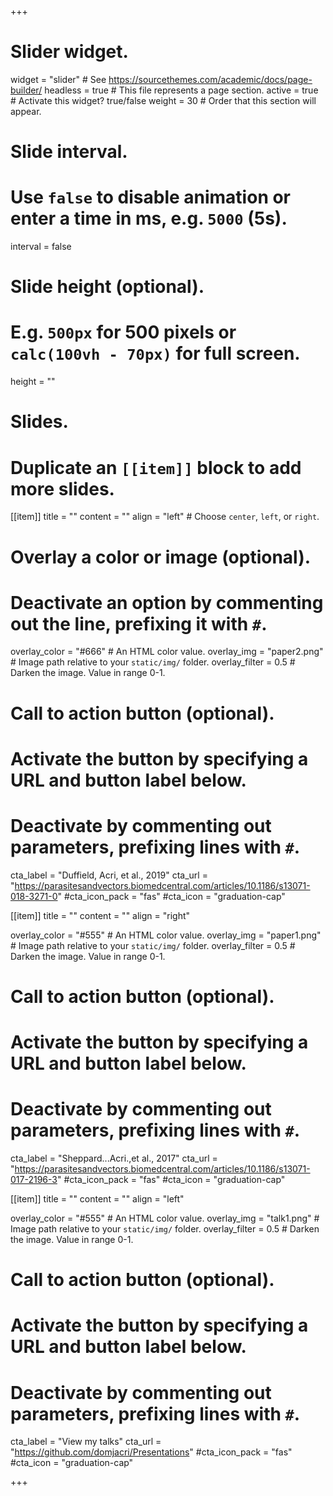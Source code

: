 +++
# Slider widget.
widget = "slider"  # See https://sourcethemes.com/academic/docs/page-builder/
headless = true  # This file represents a page section.
active = true  # Activate this widget? true/false
weight = 30  # Order that this section will appear.

# Slide interval.
# Use `false` to disable animation or enter a time in ms, e.g. `5000` (5s).
interval = false

# Slide height (optional).
# E.g. `500px` for 500 pixels or `calc(100vh - 70px)` for full screen.
height = ""

# Slides.
# Duplicate an `[[item]]` block to add more slides.
[[item]]
  title = ""
  content = ""
  align = "left"  # Choose `center`, `left`, or `right`.

  # Overlay a color or image (optional).
  #   Deactivate an option by commenting out the line, prefixing it with `#`.
  overlay_color = "#666"  # An HTML color value.
  overlay_img = "paper2.png"  # Image path relative to your `static/img/` folder.
  overlay_filter = 0.5  # Darken the image. Value in range 0-1.

  # Call to action button (optional).
  #   Activate the button by specifying a URL and button label below.
  #   Deactivate by commenting out parameters, prefixing lines with `#`.
  cta_label = "Duffield, Acri, et al., 2019"
  cta_url = "https://parasitesandvectors.biomedcentral.com/articles/10.1186/s13071-018-3271-0"
  #cta_icon_pack = "fas"
  #cta_icon = "graduation-cap"

[[item]]
  title = ""
  content = ""
  align = "right"

  overlay_color = "#555"  # An HTML color value.
  overlay_img = "paper1.png"  # Image path relative to your `static/img/` folder.
  overlay_filter = 0.5  # Darken the image. Value in range 0-1.

 # Call to action button (optional).
  #   Activate the button by specifying a URL and button label below.
  #   Deactivate by commenting out parameters, prefixing lines with `#`.
  cta_label = "Sheppard...Acri.,et al., 2017"
  cta_url = "https://parasitesandvectors.biomedcentral.com/articles/10.1186/s13071-017-2196-3"
  #cta_icon_pack = "fas"
  #cta_icon = "graduation-cap"

[[item]]
  title = ""
  content = ""
  align = "left"

  overlay_color = "#555"  # An HTML color value.
  overlay_img = "talk1.png"  # Image path relative to your `static/img/` folder.
  overlay_filter = 0.5  # Darken the image. Value in range 0-1.

 # Call to action button (optional).
  #   Activate the button by specifying a URL and button label below.
  #   Deactivate by commenting out parameters, prefixing lines with `#`.
  cta_label = "View my talks"
  cta_url = "https://github.com/domjacri/Presentations"
  #cta_icon_pack = "fas"
  #cta_icon = "graduation-cap"

+++
